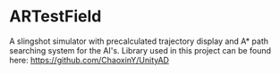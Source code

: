 # ARTestField
A slingshot simulator with precalculated trajectory display and A* path searching system for the AI's.
Library used in this project can be found here: https://github.com/ChaoxinY/UnityAD
